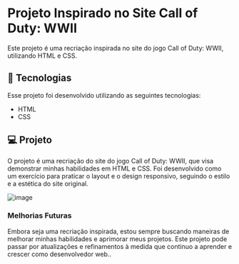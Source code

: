 # Projeto Inspirado no Site Call of Duty: WWII

Este projeto é uma recriação inspirada no site do jogo Call of Duty: WWII, utilizando HTML e CSS.

## 🚀 Tecnologias

Esse projeto foi desenvolvido utilizando as seguintes tecnologias:

- HTML
- CSS

## 💻 Projeto

O projeto é uma recriação do site do jogo Call of Duty: WWII, que visa demonstrar minhas habilidades em HTML e CSS. Foi desenvolvido como um exercício para praticar o layout e o design responsivo, seguindo o estilo e a estética do site original.


![image](https://github.com/thmedu/Projeto-Call-of-Duty-WWII/assets/141462806/d020d6bf-6f1c-4f7c-a1cf-e910860611ba)

### Melhorias Futuras

Embora seja uma recriação inspirada, estou sempre buscando maneiras de melhorar minhas habilidades e aprimorar meus projetos. Este projeto pode passar por atualizações e refinamentos à medida que continuo a aprender e crescer como desenvolvedor web..